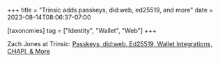 +++
title = "Trinsic adds passkeys, did:web, ed25519, and more"
date = 2023-08-14T08:06:37-07:00

[taxonomies]
tag = ["Identity", "Wallet", "Web"]
+++

Zach Jones at Trinsic: [Passkeys, did:web, Ed25519, Wallet Integrations, CHAPI, &amp; More](https://trinsic.id/passkeys-didweb-ed25519-wallet-integrations-chapi-and-more-recent-product-updates/)

<!-- more -->

